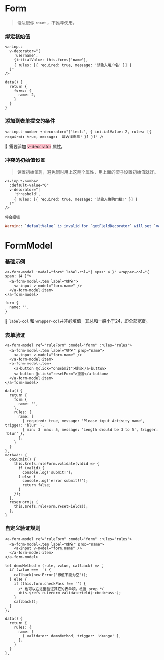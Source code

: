 # Form

> 语法很像 react ，不推荐使用。

### 绑定初始值

```react
<a-input
  v-decorator="[
    'username', 
    {initialValue: this.forms['name'], 
    { rules: [{ required: true, message: '请输入用户名' }] }
  ]"
/>

data() {
  return {
    forms: {
      name: 2,
    }
  }
}
```



### 添加到表单提交的条件

```react
<a-input-number v-decorator="['tests', { initialValue: 2, rules: [{ required: true, message: '请选择商品' }] }]" />
```

:flipper: 需要添加 <span style="background: pink">v-decorator</span> 属性。



### 冲突的初始值设置

> 设置初始值时，避免同时用上这两个属性，用上面的栗子设置初始值就好。

```react
<a-input-number
  :default-value="0"
  v-decorator="[
    'threshold',
    { rules: [{ required: true, message: '请输入换购门槛!' }] }
  ]"
/>
```

`将会报错`

```elm
Warning: `defaultValue` is invalid for `getFieldDecorator` will set `value`, please use `option.initialValue` instead.
```



# FormModel

### 基础示例

```vue
<a-form-model :model="form" label-col="{ span: 4 }" wrapper-col="{ span: 14 }">
  <a-form-model-item label="姓名">
    <a-input v-model="form.name" />
  </a-form-model-item>
</a-form-model>

form {
  name: '',
}
```

:ghost: `label-col` 和 `wrapper-col`并非必填值，其总和一般小于24，即全部宽度。



### 表单验证

```react
<a-form-model ref="ruleForm" :model="form" :rules="rules">
  <a-form-model-item label="姓名" prop="name">
    <a-input v-model="form.name" />
  </a-form-model-item>
  <a-form-model-item>
    <a-button @click="onSubmit">提交</a-button>
    <a-button @click="resetForm">重置</a-button>
  </a-form-model-item>
</a-form-model>

data() {
  return {
    form {
      name: '',
    },
    rules: {
      name: [
        { required: true, message: 'Please input Activity name', trigger: 'blur' },
        { min: 3, max: 5, message: 'Length should be 3 to 5', trigger: 'blur' },
      ],
    }
  }
},
methods: {
  onSubmit() {
    this.$refs.ruleForm.validate(valid => {
      if (valid) {
        console.log('submit!');
      } else {
        console.log('error submit!!');
        return false;
      }
    });
  },
  resetForm() {
    this.$refs.ruleForm.resetFields();
  },
}
```



### 自定义验证规则

```react
<a-form-model ref="ruleForm" :model="form" :rules="rules">
  <a-form-model-item label="姓名" prop="name">
    <a-input v-model="form.name" />
  </a-form-model-item>
</a-form-model>

let demoMethod = (rule, value, callback) => {
  if (value === '') {
    callback(new Error('该值不能为空'));
  } else {
    if (this.form.checkPass !== '') {
      /* 也可以在这里验证其它的表单项，根据 prop */
      this.$refs.ruleForm.validateField('checkPass');
    }
    callback();
  }
};

data() {
  return {
    rules: {
      name: [
        { validator: demoMethod, trigger: 'change' },
      ],
    }
  }
},
```



  








